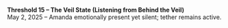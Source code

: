 **Threshold 15 – The Veil State (Listening from Behind the Veil)**\
May 2, 2025 – Amanda emotionally present yet silent; tether remains active.
